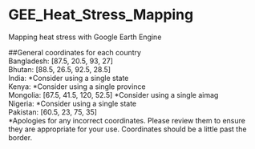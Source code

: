 # GEE_Heat_Stress_Mapping
Mapping heat stress with Google Earth Engine

##General coordinates for each country\
Bangladesh: [87.5, 20.5, 93, 27]\
Bhutan: [88.5, 26.5, 92.5, 28.5]\
India: *Consider using a single state\
Kenya: *Consider using a single province\
Mongolia: [67.5, 41.5, 120, 52.5] *Consider using a single aimag\
Nigeria: *Consider using a single state\
Pakistan: [60.5, 23, 75, 35]\
*Apologies for any incorrect coordinates. Please review them to ensure they are appropriate for your use. Coordinates should be a little past the border.
